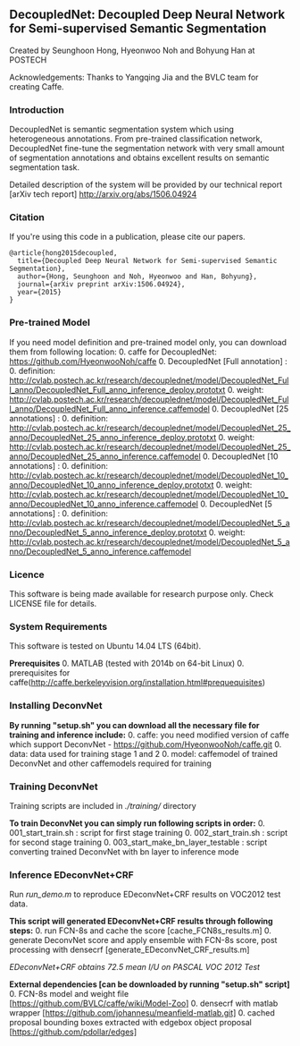 ## DecoupledNet: Decoupled Deep Neural Network for Semi-supervised Semantic Segmentation 

Created by Seunghoon Hong, Hyeonwoo Noh and Bohyung Han at POSTECH

Acknowledgements: Thanks to Yangqing Jia and the BVLC team for creating Caffe.

### Introduction

DecoupledNet is semantic segmentation system which using heterogeneous annotations.
From pre-trained classification network, DecoupledNet fine-tune the segmentation network with very small amount of segmentation annotations and obtains excellent results on semantic segmentation task.

Detailed description of the system will be provided by our technical report [arXiv tech report] http://arxiv.org/abs/1506.04924 

### Citation

If you're using this code in a publication, please cite our papers.

    @article{hong2015decoupled,
      title={Decoupled Deep Neural Network for Semi-supervised Semantic Segmentation},
      author={Hong, Seunghoon and Noh, Hyeonwoo and Han, Bohyung},
      journal={arXiv preprint arXiv:1506.04924},
      year={2015}
    }

### Pre-trained Model

If you need model definition and pre-trained model only, you can download them from following location:
  0. caffe for DecoupledNet: https://github.com/HyeonwooNoh/caffe
  0. DecoupledNet [Full annotation] : 
    0. definition: http://cvlab.postech.ac.kr/research/decouplednet/model/DecoupledNet_Full_anno/DecoupledNet_Full_anno_inference_deploy.prototxt
    0. weight: http://cvlab.postech.ac.kr/research/decouplednet/model/DecoupledNet_Full_anno/DecoupledNet_Full_anno_inference.caffemodel
  0. DecoupledNet [25 annotations] : 
    0. definition: http://cvlab.postech.ac.kr/research/decouplednet/model/DecoupledNet_25_anno/DecoupledNet_25_anno_inference_deploy.prototxt
    0. weight: http://cvlab.postech.ac.kr/research/decouplednet/model/DecoupledNet_25_anno/DecoupledNet_25_anno_inference.caffemodel
  0. DecoupledNet [10 annotations] : 
    0. definition: http://cvlab.postech.ac.kr/research/decouplednet/model/DecoupledNet_10_anno/DecoupledNet_10_anno_inference_deploy.prototxt
    0. weight: http://cvlab.postech.ac.kr/research/decouplednet/model/DecoupledNet_10_anno/DecoupledNet_10_anno_inference.caffemodel
  0. DecoupledNet [5 annotations] : 
    0. definition: http://cvlab.postech.ac.kr/research/decouplednet/model/DecoupledNet_5_anno/DecoupledNet_5_anno_inference_deploy.prototxt
    0. weight: http://cvlab.postech.ac.kr/research/decouplednet/model/DecoupledNet_5_anno/DecoupledNet_5_anno_inference.caffemodel

### Licence

This software is being made available for research purpose only.
Check LICENSE file for details.

### System Requirements

This software is tested on Ubuntu 14.04 LTS (64bit).

**Prerequisites** 
  0. MATLAB (tested with 2014b on 64-bit Linux)
  0. prerequisites for caffe(http://caffe.berkeleyvision.org/installation.html#prequequisites)

### Installing DeconvNet

**By running "setup.sh" you can download all the necessary file for training and inference include:**
  0. caffe: you need modified version of caffe which support DeconvNet - https://github.com/HyeonwooNoh/caffe.git
  0. data: data used for training stage 1 and 2
  0. model: caffemodel of trained DeconvNet and other caffemodels required for training

### Training DeconvNet

Training scripts are included in *./training/* directory

**To train DeconvNet you can simply run following scripts in order:**
  0. 001\_start\_train.sh : script for first stage training
  0. 002\_start\_train.sh : script for second stage training
  0. 003\_start\_make\_bn\_layer\_testable : script converting trained DeconvNet with bn layer to inference mode

### Inference EDeconvNet+CRF

Run *run_demo.m* to reproduce EDeconvNet+CRF results on VOC2012 test data.

**This script will generated EDeconvNet+CRF results through following steps:**
  0. run FCN-8s and cache the score [cache\_FCN8s\_results.m]
  0. generate DeconvNet score and apply ensemble with FCN-8s score, post processing with densecrf [generate\_EDeconvNet\_CRF\_results.m]

*EDeconvNet+CRF obtains 72.5 mean I/U on PASCAL VOC 2012 Test*

**External dependencies [can be downloaded by running "setup.sh" script]**
  0. FCN-8s model and weight file [https://github.com/BVLC/caffe/wiki/Model-Zoo]
  0. densecrf with matlab wrapper [https://github.com/johannesu/meanfield-matlab.git]
  0. cached proposal bounding boxes extracted with edgebox object proposal [https://github.com/pdollar/edges] 






 
